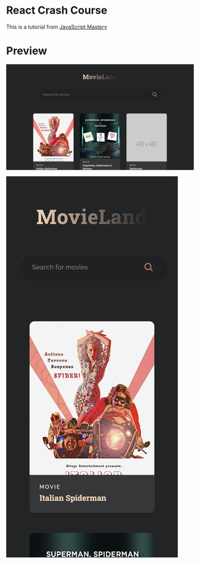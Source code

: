 # React Crash Course

This is a tutorial from [JavaScript Mastery](https://youtu.be/b9eMGE7QtTk)

# Preview

![Desktop Screenshot](./screenshots/desktop-screenshot.png)

![Mobile Screenshot](./screenshots/mobile-screenshot.png)
